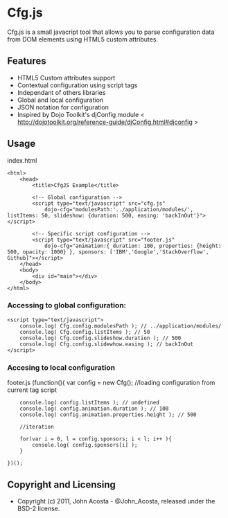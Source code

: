 # Cfg.js #

Cfg.js is a small javacript tool that allows you to parse configuration data from DOM elements using HTML5 custom attributes.

## Features

* HTML5 Custom attributes support
* Contextual configuration using script tags
* Independant of others libraries
* Global and local configuration
* JSON notation for configuration
* Inspired by Dojo Toolkit's djConfig module < http://dojotoolkit.org/reference-guide/djConfig.html#djconfig >

## Usage

index.html

	<html>
		<head>
			<title>CfgJS Example</title>
			
			<!-- Global configuration -->
			<script type="text/javascript" src="cfg.js" 
				dojo-cfg="modulesPath:'../application/modules/', listItems: 50, slideshow: {duration: 500, easing: 'backInOut'}"></script>
		
			<!-- Specific script configuration -->
			<script type="text/javascript" src="footer.js" 
				dojo-cfg="animation:{ duration: 100, properties: {height: 500, opacity: 1000} }, sponsors: ['IBM','Google','StackOverflow', Github]"></script>
		</head>
		<body>
			<div id="main"></div>
		</body>
	</html>
	
### Accessing to global configuration:

	<script type="text/javascript">
		console.log( Cfg.config.modulesPath ); // ../application/modules/
		console.log( Cfg.config.listItems ); // 50
		console.log( Cfg.config.slideshow.duration ); // 500
		console.log( Cfg.config.slidewhow.easing ); // backInOut
	</script>
	
### Accesing to local configuration

footer.js
	(function(){
		var config = new Cfg(); //loading configuration from current tag script
		
		console.log( config.listItems ); // undefined
		console.log( config.animation.duration ); // 100
		console.log( config.animation.properties.height ); // 500
		
		//iteration
		
		for(var i = 0, l = config.sponsors; i < l; i++ ){
			console.log( config.sponsors[i] );
		}
		
	})();
	
## Copyright and Licensing
* Copyright (c) 2011, John Acosta - @John_Acosta, released under the BSD-2 license.
